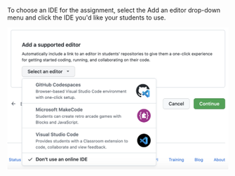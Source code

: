 To choose an IDE for the assignment, select the Add an editor drop-down menu and click the IDE you'd like your students to use.

<div class="procedural-image-wrapper">
  <img alt="Using the 'Select an online IDE' drop-down menu to click an online IDE for the assignment" class="procedural-image-wrapper" src="/assets/images/help/classroom/select-supported-editor-including-codespaces.png">
</div>
